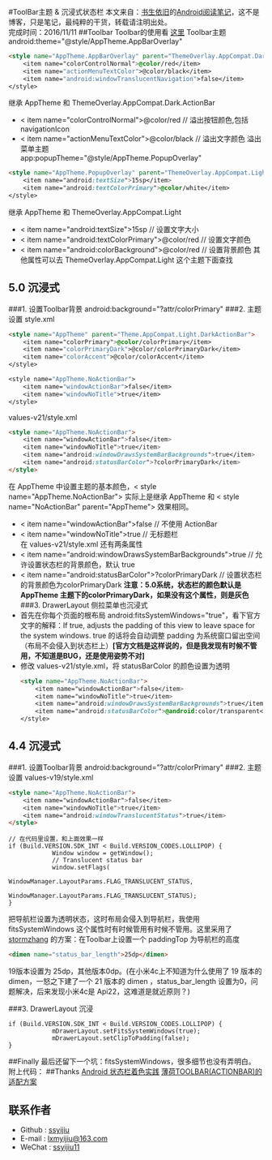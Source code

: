 #ToolBar主题 & 沉浸式状态栏
本文来自：[书生依旧](https://github.com/ssyijiu)的[Android阅读笔记](https://github.com/ssyijiu/Android-ReadingNotes)，这不是博客，只是笔记，最纯粹的干货，转载请注明出处。     
完成时间：2016/11/11
##Toolbar
Toolbar的使用看 [这里](https://zhuanlan.zhihu.com/p/22842375)
Toolbar主题
android:theme="@style/AppTheme.AppBarOverlay"
```html
<style name="AppTheme.AppBarOverlay" parent="ThemeOverlay.AppCompat.Dark.ActionBar">
    <item name="colorControlNormal">@color/red</item>
    <item name="actionMenuTextColor">@color/black</item>
    <item name="android:windowTranslucentNavigation">false</item>
</style>
```
继承 AppTheme 和 ThemeOverlay.AppCompat.Dark.ActionBar
- < item name="colorControlNormal">@color/red</item>  // 溢出按钮颜色,包括 navigationIcon
- < item name="actionMenuTextColor">@color/black</item>  // 溢出文字颜色
溢出菜单主题  
app:popupTheme="@style/AppTheme.PopupOverlay"  
```html
<style name="AppTheme.PopupOverlay" parent="ThemeOverlay.AppCompat.Light">
    <item name="android:textSize">15sp</item>    
    <item name="android:textColorPrimary">@color/white</item>
</style>
```
继承 AppTheme 和 ThemeOverlay.AppCompat.Light
- < item name="android:textSize">15sp</item> // 设置文字大小
- < item name="android:textColorPrimary">@color/red</item> // 设置文字颜色
- < item name="android:colorBackground">@color/red</item> // 设置背景颜色
其他属性可以去 ThemeOverlay.AppCompat.Light 这个主题下面查找
  
## 5.0 沉浸式
###1. 设置Toolbar背景 
android:background="?attr/colorPrimary"
###2. 主题设置
style.xml
```html
<style name="AppTheme" parent="Theme.AppCompat.Light.DarkActionBar">
    <item name="colorPrimary">@color/colorPrimary</item>
    <item name="colorPrimaryDark">@color/colorPrimaryDark</item>
    <item name="colorAccent">@color/colorAccent</item>
</style>

<style name="AppTheme.NoActionBar">
    <item name="windowActionBar">false</item>
    <item name="windowNoTitle">true</item>
</style>
```
values-v21/style.xml
```html
<style name="AppTheme.NoActionBar">
    <item name="windowActionBar">false</item>
    <item name="windowNoTitle">true</item>
    <item name="android:windowDrawsSystemBarBackgrounds">true</item>
    <item name="android:statusBarColor">?colorPrimaryDark</item>
</style>
```
在 AppTheme 中设置主题的基本颜色，< style name="AppTheme.NoActionBar">  实际上是继承 AppTheme 和 < style name="NoActionBar" parent="AppTheme"> 效果相同。  
- < item name="windowActionBar">false</item>  // 不使用 ActionBar
- < item name="windowNoTitle">true</item>       // 无标题栏  
在 values-v21/style.xml 还有两条属性
- < item name="android:windowDrawsSystemBarBackgrounds">true</item> // 允许设置状态栏的背景颜色，默认 true
- < item name="android:statusBarColor">?colorPrimaryDark</item> // 设置状态栏的背景颜色为colorPrimaryDark **注意：5.0系统，状态栏的颜色默认是 AppTheme 主题下的colorPrimaryDark，如果没有这个属性，则是灰色**
###3. DrawerLayout 侧拉菜单也沉浸式
- 首先在你每个页面的根布局 android:fitsSystemWindows="true"，看下官方文字的解释：If true, adjusts the padding of this view to leave space for the system windows. true 的话将会自动调整 padding 为系统窗口留出空间（布局不会侵入到状态栏上）**[官方文档是这样说的，但是我发现有时候不管用，不知道是BUG，还是使用姿势不对]**
- 修改 values-v21/style.xml，将 statusBarColor 的颜色设置为透明
    ```html
    <style name="AppTheme.NoActionBar">
        <item name="windowActionBar">false</item>
        <item name="windowNoTitle">true</item>
        <item name="android:windowDrawsSystemBarBackgrounds">true</item>
        <item name="android:statusBarColor">@android:color/transparent</item>
    </style>
    ```

## 4.4 沉浸式
###1. 设置Toolbar背景 
android:background="?attr/colorPrimary"
###2. 主题设置
values-v19/style.xml
```html
<style name="AppTheme.NoActionBar">
    <item name="windowActionBar">false</item>
    <item name="windowNoTitle">true</item>
    <item name="android:windowTranslucentStatus">true</item>
</style>
```
```
// 在代码里设置，和上面效果一样
if (Build.VERSION.SDK_INT < Build.VERSION_CODES.LOLLIPOP) {
            Window window = getWindow();
            // Translucent status bar
            window.setFlags(
                    WindowManager.LayoutParams.FLAG_TRANSLUCENT_STATUS,
                    WindowManager.LayoutParams.FLAG_TRANSLUCENT_STATUS);
}
```

把导航栏设置为透明状态，这时布局会侵入到导航栏，我使用 fitsSystemWindows 这个属性时有时候管用有时候不管用。这里采用了 [stormzhang](http://stormzhang.com/) 的方案：在Toolbar上设置一个 paddingTop 为导航栏的高度  

```html
<dimen name="status_bar_length">25dp</dimen>
```
19版本设置为 25dp，其他版本0dp。(在小米4c上不知道为什么使用了 19 版本的 dimen，一怒之下建了一个 21 版本的 dimen ，status_bar_length 设置为0，问题解决，后来发现小米4c是 Api22，这难道是就近原则？)

###3. DrawerLayout 沉浸
```
if (Build.VERSION.SDK_INT < Build.VERSION_CODES.LOLLIPOP) {
            mDrawerLayout.setFitsSystemWindows(true);
            mDrawerLayout.setClipToPadding(false);
}
```
##Finally
最后还留下一个坑：fitsSystemWindows，很多细节也没有弄明白。  
附上代码：
##Thanks
[Android 状态栏着色实践](http://www.jianshu.com/p/bae25b5eb867)
[薄荷TOOLBAR(ACTIONBAR)的适配方案](http://stormzhang.com/android/2015/08/16/boohee-toolbar/)   

## 联系作者
- Github : [ssyijiu](https://github.com/ssyijiu)
- E-mail : lxmyijiu@163.com
- WeChat : [ssyijiu11](http://obe5pxv6t.bkt.clouddn.com/weixin.jpg)